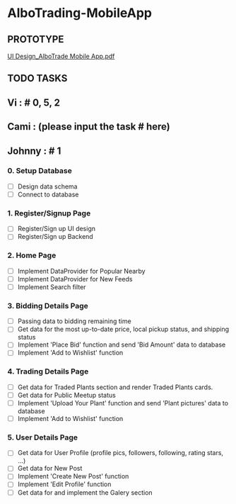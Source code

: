 # AlboTrading-MobileApp
## PROTOTYPE
[UI Design_AlboTrade Mobile App.pdf](https://github.com/Vinguyen-32/AlboTrading-MobileApp/files/8578550/UI.Design_AlboTrade.Mobile.App.pdf)
## TODO TASKS
## Vi : # 0, 5, 2
## Cami : (please input the task # here)
## Johnny : # 1
### 0. Setup Database
- [ ] Design data schema
- [ ] Connect to database
### 1. Register/Signup Page
- [ ] Register/Sign up UI design
- [ ] Register/Sign up Backend
### 2. Home Page
- [ ] Implement DataProvider for Popular Nearby
- [ ] Implement DataProvider for New Feeds
- [ ] Implement Search filter
### 3. Bidding Details Page
- [ ] Passing data to bidding remaining time
- [ ] Get data for the most up-to-date price, local pickup status, and shipping status
- [ ] Implement 'Place Bid' function and send 'Bid Amount' data to database
- [ ] Implement 'Add to Wishlist' function 
### 4. Trading Details Page
- [ ] Get data for Traded Plants section and render Traded Plants cards.
- [ ] Get data for Public Meetup status
- [ ] Implement 'Upload Your Plant' function and send 'Plant pictures' data to database
- [ ] Implement 'Add to Wishlist' function 
### 5. User Details Page
- [ ] Get data for User Profile (profile pics, followers, following, rating stars, ...)
- [ ] Get data for New Post
- [ ] Implement 'Create New Post' function 
- [ ] Implement 'Edit Profile' function 
- [ ] Get data for and implement the Galery section
